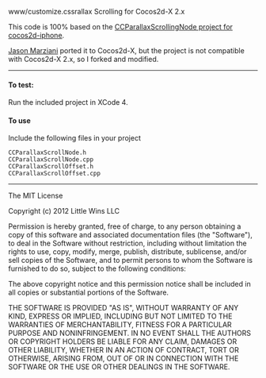 www/customize.cssrallax Scrolling for Cocos2d-X 2.x

This code is 100% based on the [CCParallaxScrollingNode project for
cocos2d-iphone](https://github.com/aramkocharyan/cocos2d).

[Jason Marziani](https://github.com/jasonmarziani/CCParallaxScrollNode)
ported it to Cocos2d-X, but the project is not compatible with Cocos2d-X
2.x, so I forked and modified.

------------------------------------------------------

#### To test:

Run the included project in XCode 4.

#### To use

Include the following files in your project

    CCParallaxScrollNode.h
    CCParallaxScrollNode.cpp
    CCParallaxScrollOffset.h
    CCParallaxScrollOffset.cpp

--------------------------------------------------------

The MIT License

Copyright (c) 2012 Little Wins LLC

Permission is hereby granted, free of charge, to any person obtaining a
copy of this software and associated documentation files (the
"Software"), to deal in the Software without restriction, including
without limitation the rights to use, copy, modify, merge, publish,
distribute, sublicense, and/or sell copies of the Software, and to
permit persons to whom the Software is furnished to do so, subject to
the following conditions:

The above copyright notice and this permission notice shall be included
in all copies or substantial portions of the Software.

THE SOFTWARE IS PROVIDED "AS IS", WITHOUT WARRANTY OF ANY KIND, EXPRESS
OR IMPLIED, INCLUDING BUT NOT LIMITED TO THE WARRANTIES OF
MERCHANTABILITY, FITNESS FOR A PARTICULAR PURPOSE AND NONINFRINGEMENT.
IN NO EVENT SHALL THE AUTHORS OR COPYRIGHT HOLDERS BE LIABLE FOR ANY
CLAIM, DAMAGES OR OTHER LIABILITY, WHETHER IN AN ACTION OF CONTRACT,
TORT OR OTHERWISE, ARISING FROM, OUT OF OR IN CONNECTION WITH THE
SOFTWARE OR THE USE OR OTHER DEALINGS IN THE SOFTWARE.
